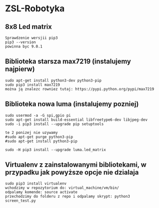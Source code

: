 # ZSL-Robotyka

## 8x8 Led matrix
```
Sprawdzenie wersjii pip3
pip3 --version
powinna byc 9.0.1
```

## Biblioteka starsza max7219 (instalujemy najpierw)
```
sudo apt-get install python3-dev python3-pip
sudo pip3 install max7219
można ją znalezc rowniez tutaj: https://pypi.python.org/pypi/max7219
```
## Biblioteka nowa luma (instalujemy pozniej)
```
sudo usermod -a -G spi,gpio pi
sudo apt-get install build-essential libfreetype6-dev libjpeg-dev
sudo -i pip3 install --upgrade pip setuptools

te 2 ponizej nie uzywamy
#sudo apt-get purge python3-pip
#sudo apt-get install python3-pip

sudo -H pip3 install --upgrade luma.led_matrix
```
## Virtualenv z zainstalowanymi bibliotekami, w przypadku jak powyższe opcje nie dzialaja
```
sudo pip3 install virtualenv
wchodzimy w repozytorium do: virtual_machine/vm/bin/
odpalamy komende: source activate
przechodzimy do folderu z repo i odpalamy skrypt: python3 screen_test.py
```
